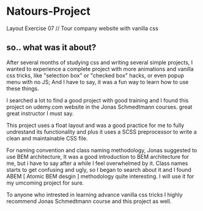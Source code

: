 # Natours-Project
Layout Exercise 07 // Tour company website with vanilla css

## so.. what was it about?
After several months of studying css and writing several simple projects, I wanted to experience a complete project with more animations and vanilla css tricks, like "selection box" or "checked box" hacks, or even popup menu with no JS; And I have to say, it was a fun way to learn how to use these things. 

I searched a lot to find a good project with good training and I found this project on udemy.com website in the Jonas Schmedtmann courses. great great instructor I must say.

This project uses a float layout and was a good practice for me to fully undrestand its functionality and plus it uses a SCSS preprocessor to write a clean and maintainable CSS file.

For naming convention and class naming methodology, Jonas suggested to use BEM architecture, It was a good introduction to BEM architecture for me, but i have to say after a while I feel overwhelmed by it. Class names starts to get confusing and ugly, so I began to search about it and I found ABEM [ Atomic BEM desgin ] methodology quite interesting. I will use it for my umcoming project for sure.

To anyone who intrested in learning advance vanilla css tricks I highly recommend Jonas Schmedtmann course and this project as well.









